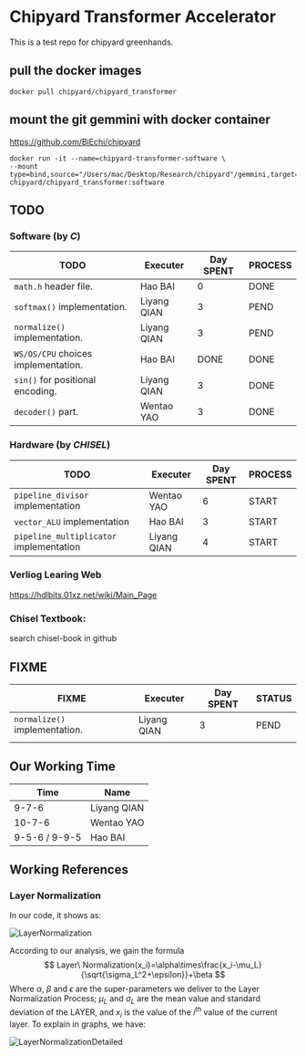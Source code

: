 # Chipyard Transformer Accelerator

This is a test repo for chipyard greenhands.

## pull the docker images

`docker pull chipyard/chipyard_transformer`

## mount the git gemmini with docker container

https://github.com/BiEchi/chipyard

```shell
docker run -it --name=chipyard-transformer-software \
--mount type=bind,source="/Users/mac/Desktop/Research/chipyard"/gemmini,target=/root/chipyard/generators/gemmini chipyard/chipyard_transformer:software
```

## TODO

### Software (by *C*)

| TODO                                | Executer    | Day SPENT | PROCESS |
| ----------------------------------- | ----------- | --------- | ------- |
| `math.h` header file.               | Hao BAI     | 0         | DONE    |
| `softmax()` implementation.         | Liyang QIAN | 3         | PEND    |
| `normalize()` implementation.       | Liyang QIAN | 3         | PEND    |
| `WS/OS/CPU` choices implementation. | Hao BAI     | DONE      | DONE    |
| `sin()` for positional encoding.    | Liyang QIAN | 3         | DONE    |
| `decoder()` part.                   | Wentao YAO  | 3         | DONE    |

### Hardware (by *CHISEL*)

| TODO                                    | Executer    | Day SPENT | PROCESS |
| --------------------------------------- | ----------- | --------- | ------- |
| `pipeline_divisor` implementation       | Wentao YAO  | 6         | START   |
| `vector_ALU` implementation             | Hao BAI     | 3         | START   |
| `pipeline_multiplicator` implementation | Liyang QIAN | 4         | START   |

### Verliog Learing Web
https://hdlbits.01xz.net/wiki/Main_Page

### Chisel Textbook:
search chisel-book in github

## FIXME

| FIXME                         | Executer    | Day SPENT | STATUS |
| ----------------------------- | ----------- | --------- | ------ |
| `normalize()` implementation. | Liyang QIAN | 3         | PEND   |
|                               |             |           |        |

## Our Working Time

| Time          | Name        |
| ------------- | ----------- |
| 9-7-6         | Liyang QIAN |
| 10-7-6        | Wentao YAO  |
| 9-5-6 / 9-9-5 | Hao BAI     |

## Working References

### Layer Normalization

In our code, it shows as:

![LayerNormalization](http://jacklovespictures.oss-cn-beijing.aliyuncs.com/2021-07-09-105533.png)

According to our analysis, we gain the formula
$$
Layer\ Normalization(x_i)=\alpha\times\frac{x_i-\mu_L}{\sqrt{\sigma_L^2+\epsilon}}+\beta
$$
Where $\alpha$, $\beta$ and $\epsilon$ are the super-parameters we deliver to the Layer Normalization Process; $\mu_L$ and $\sigma_L$ are the mean value and standard deviation of the LAYER, and $x_i$ is the value of the $i^{th}$ value of the current layer. To explain in graphs, we have:

![LayerNormalizationDetailed](http://jacklovespictures.oss-cn-beijing.aliyuncs.com/2021-07-09-111223.png)

